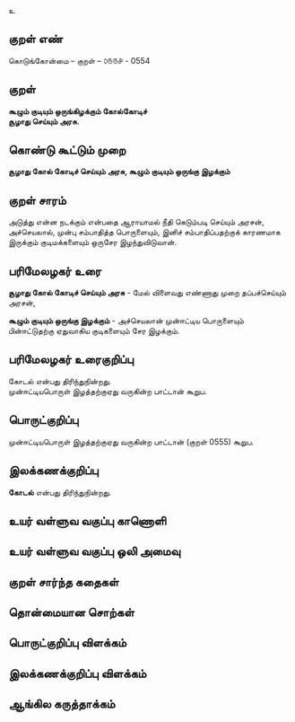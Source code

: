 உ

## குறள் எண் 

கொடுங்கோன்மை  – குறள் – ௦௫௫௪ - 0554  

## குறள் 

**கூழும் குடியும் ஒருங்கிழக்கும் கோல்கோடிச்  
சூழாது செய்யும் அரசு.**  

## கொண்டு கூட்டும் முறை

**சூழாது கோல் கோடிச் செய்யும் அரசு, கூழும் குடியும் ஒருங்கு இழக்கும்**  

## குறள் சாரம் 

அடுத்து என்ன நடக்கும் என்பதை ஆராயாமல் நீதி கெடும்படி செய்யும் அரசன்,  
அச்செயலால், முன்பு சம்பாதித்த பொருளையும், இனிச் சம்பாதிப்பதற்குக் காரணமாக இருக்கும் குடிமக்களையும் ஒருசேர இழந்துவிடுவான்.  

## பரிமேலழகர் உரை

**சூழாது கோல் கோடிச் செய்யும் அரசு** - மேல் விளைவது எண்ணாது முறை தப்பச்செய்யும் அரசன்,  

**கூழும் குடியும் ஒருங்கு இழக்கும்** - அச்செயலான் முன்ஈட்டிய பொருளையும் பின்ஈட்டுதற்கு ஏதுவாகிய குடிகளையும் சேர இழக்கும்.   

## பரிமேலழகர் உரைகுறிப்பு   

கோடல் என்பது திரிந்துநின்றது.  
முன்ஈட்டியபொருள் இழத்தற்குஏது வருகின்ற பாட்டான் கூறுப.    

## பொருட்குறிப்பு 

முன்ஈட்டியபொருள் இழத்தற்குஏது வருகின்ற பாட்டான் (குறள் 0555) கூறுப.     
 
## இலக்கணக்குறிப்பு  

**கோடல்** என்பது திரிந்துநின்றது.   

## உயர் வள்ளுவ வகுப்பு காணொளி


## உயர் வள்ளுவ வகுப்பு ஒலி அமைவு 

 
## குறள் சார்ந்த கதைகள் 


## தொன்மையான சொற்கள்


## பொருட்குறிப்பு விளக்கம்


## இலக்கணக்குறிப்பு விளக்கம்


## ஆங்கில கருத்தாக்கம் 


